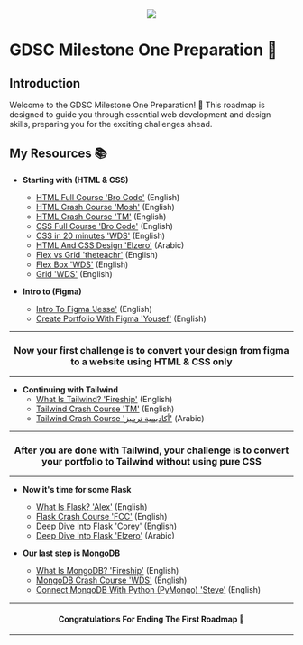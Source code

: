 <center>
<img src='https://developers.google.com/community/gdsc/images/gdsc-social-share.png'/>
</center>

# GDSC Milestone One Preparation 🚀

## Introduction

Welcome to the GDSC Milestone One Preparation! 🌟 This roadmap is designed to guide you through essential web development and design skills, preparing you for the exciting challenges ahead.

## My Resources 📚

* **Starting with (HTML & CSS)**
  * [HTML Full Course 'Bro Code'](https://www.youtube.com/watch?v=HD13eq_Pmp8&t=1s&ab_channel=BroCode) (English)
  * [HTML Crash Course 'Mosh'](https://www.youtube.com/watch?v=qz0aGYrrlhU&t=479s&ab_channel=ProgrammingwithMosh) (English)
  * [HTML Crash Course 'TM'](https://www.youtube.com/watch?v=UB1O30fR-EE&t=1537s&ab_channel=TraversyMedia) (English) 
  * [CSS Full Course 'Bro Code'](https://www.youtube.com/watch?v=wRNinF7YQqQ&t=1747s&ab_channel=BroCode) (English)
  * [CSS in 20 minutes 'WDS'](https://www.youtube.com/watch?v=1PnVor36_40&ab_channel=WebDevSimplified) (English)
  * [HTML And CSS Design 'Elzero'](https://www.youtube.com/watch?v=_-eh8cwGGwg&ab_channel=ElzeroWebSchool) (Arabic)
  * [Flex vs Grid 'theteachr'](https://www.youtube.com/watch?v=hT9ABJyOzwM&ab_channel=theteachr) (English)
  * [Flex Box 'WDS'](https://www.youtube.com/watch?v=fYq5PXgSsbE&ab_channel=WebDevSimplified) (English)
  * [Grid 'WDS'](https://www.youtube.com/watch?v=9zBsdzdE4sM&t=103s&ab_channel=WebDevSimplified) (English)

* **Intro to (Figma)**
  * [Intro To Figma 'Jesse'](https://www.youtube.com/watch?v=jk1T0CdLxwU&ab_channel=JesseShowalter) (English)
  * [Create Portfolio With Figma 'Yousef'](https://www.youtube.com/watch?v=vO2eO_DSvYY&t=294s&ab_channel=YosefAgil) (English)

---
<h3 align='center'>Now your first challenge is to convert your design from figma to a website using HTML & CSS only</h3>

---

* **Continuing with Tailwind**
  * [What Is Tailwind? 'Fireship'](https://www.youtube.com/watch?v=mr15Xzb1Ook&ab_channel=Fireship) (English)
  * [Tailwind Crash Course 'TM'](https://www.youtube.com/watch?v=dFgzHOX84xQ&ab_channel=TraversyMedia) (English)
  * [Tailwind Crash Course 'أكاديمية ترميز'](https://www.youtube.com/watch?v=Pk3hhCJG2Dk&ab_channel=%D8%A3%D9%83%D8%A7%D8%AF%D9%8A%D9%85%D9%8A%D8%A9%D8%AA%D8%B1%D9%85%D9%8A%D8%B2) (Arabic)

---
<h3 align='center'>After you are done with Tailwind, your challenge is to convert your portfolio to Tailwind without using pure CSS</h3>

---

* **Now it's time for some Flask**
  * [What Is Flask? 'Alex'](https://www.youtube.com/watch?v=2BbuB8QP1D4&ab_channel=AlexLugo) (English)
  * [Flask Crash Course 'FCC'](https://www.youtube.com/watch?v=Z1RJmh_OqeA&t=1734s&ab_channel=freeCodeCamp.org) (English)
  * [Deep Dive Into Flask 'Corey'](https://www.youtube.com/watch?v=MwZwr5Tvyxo&list=PL-osiE80TeTs4UjLw5MM6OjgkjFeUxCYH&ab_channel=CoreySchafer) (English)
  * [Deep Dive Into Flask 'Elzero'](https://www.youtube.com/watch?v=Ze_lPWFQmXI&list=PLDoPjvoNmBAyE_gei5d18qkfIe-Z8mocs&index=133&ab_channel=ElzeroWebSchool) (Arabic)

* **Our last step is MongoDB**
  * [What Is MongoDB? 'Fireship'](https://www.youtube.com/watch?v=-bt_y4Loofg&t=30s&ab_channel=Fireship) (English)
  * [MongoDB Crash Course 'WDS'](https://www.youtube.com/watch?v=ofme2o29ngU&t=960s&ab_channel=WebDevSimplified) (English)
  * [Connect MongoDB With Python (PyMongo) 'Steve'](https://www.youtube.com/watch?v=GJCKIGeK3qc&ab_channel=Coding101withSteve) (English)

---
<h4 align='center'>Congratulations For Ending The First Roadmap 👏</h4>

---